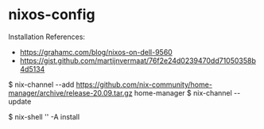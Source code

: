 # nixos-config

Installation References:
- https://grahamc.com/blog/nixos-on-dell-9560
- https://gist.github.com/martijnvermaat/76f2e24d0239470dd71050358b4d5134

$ nix-channel --add https://github.com/nix-community/home-manager/archive/release-20.09.tar.gz home-manager
$ nix-channel --update

$ nix-shell '<home-manager>' -A install
